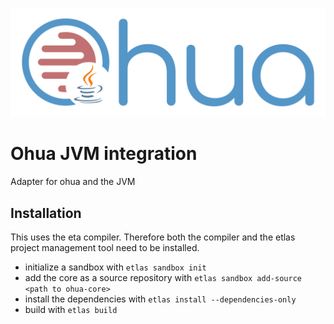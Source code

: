 ![](https://raw.githubusercontent.com/ohua-dev/ohua/master/logos/fileIcons/iconFull/java/export_wide_lang_transparent.png "Ohua for the JVM")

# Ohua JVM integration

Adapter for ohua and the JVM

## Installation

This uses the eta compiler.
Therefore both the compiler and the etlas project management tool need to be installed.

- initialize a sandbox with `etlas sandbox init`
- add the core as a source repository with `etlas sandbox add-source <path to ohua-core>`
- install the dependencies with `etlas install --dependencies-only`
- build with `etlas build`

